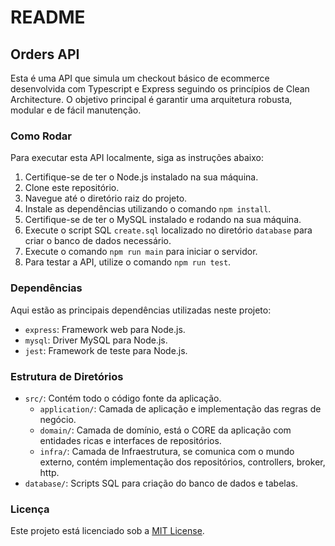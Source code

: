 # README

## Orders API

Esta é uma API que simula um checkout básico de ecommerce desenvolvida com Typescript e Express seguindo os princípios de Clean Architecture. O objetivo principal é garantir uma arquitetura robusta, modular e de fácil manutenção.


### Como Rodar

Para executar esta API localmente, siga as instruções abaixo:

1. Certifique-se de ter o Node.js instalado na sua máquina.
2. Clone este repositório.
3. Navegue até o diretório raiz do projeto.
4. Instale as dependências utilizando o comando `npm install`.
5. Certifique-se de ter o MySQL instalado e rodando na sua máquina.
6. Execute o script SQL `create.sql` localizado no diretório `database` para criar o banco de dados necessário.
7. Execute o comando `npm run main` para iniciar o servidor.
8. Para testar a API, utilize o comando `npm run test`.

### Dependências

Aqui estão as principais dependências utilizadas neste projeto:

- `express`: Framework web para Node.js.
- `mysql`: Driver MySQL para Node.js.
- `jest`: Framework de teste para Node.js.

### Estrutura de Diretórios

- `src/`: Contém todo o código fonte da aplicação.
  - `application/`: Camada de aplicação e implementação das regras de negócio.
  - `domain/`: Camada de domínio, está o CORE da aplicação com entidades ricas e interfaces de repositórios.
  - `infra/`: Camada de Infraestrutura, se comunica com o mundo externo, contém implementação dos repositórios, controllers, broker, http.
- `database/`: Scripts SQL para criação do banco de dados e tabelas.


### Licença

Este projeto está licenciado sob a [MIT License](LICENSE).
